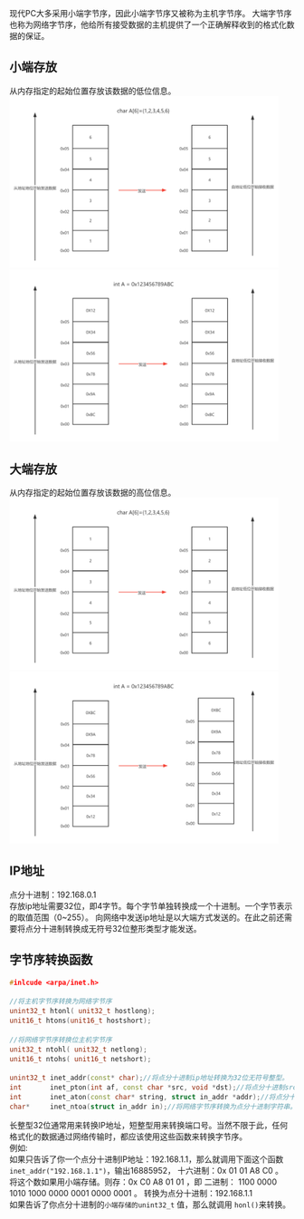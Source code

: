 现代PC大多采用小端字节序，因此小端字节序又被称为主机字节序。
大端字节序也称为网络字节序，他给所有接受数据的主机提供了一个正确解释收到的格式化数据的保证。  
## 小端存放  
从内存指定的起始位置存放该数据的低位信息。  
<img src="https://github.com/aoaforever/linux-C-Backend-Develop/blob/main/linux%E5%9F%BA%E7%A1%80/%E5%9B%BE%E7%89%87/%E5%B0%8F%E7%AB%AF%E5%AD%98%E6%94%BE.png" width="475" alt="小端存放"/>
<img src="https://github.com/aoaforever/linux-C-Backend-Develop/blob/main/linux%E5%9F%BA%E7%A1%80/%E5%9B%BE%E7%89%87/%E5%B0%8F%E7%AB%AF%E5%AD%98%E6%94%BE1.png" width="475" alt="小端存放1"/>

## 大端存放  
从内存指定的起始位置存放该数据的高位信息。  
<img src="https://github.com/aoaforever/linux-C-Backend-Develop/blob/main/linux%E5%9F%BA%E7%A1%80/%E5%9B%BE%E7%89%87/%E5%A4%A7%E7%AB%AF%E5%AD%98%E6%94%BE.png" width="475" alt="大端存放"/>
<img src="https://github.com/aoaforever/linux-C-Backend-Develop/blob/main/linux%E5%9F%BA%E7%A1%80/%E5%9B%BE%E7%89%87/%E5%A4%A7%E7%AB%AF%E5%AD%98%E6%94%BE1.png" width="475" alt="大端存放1"/>

## IP地址  
点分十进制：192.168.0.1  
存放ip地址需要32位，即4字节。每个字节单独转换成一个十进制。一个字节表示的取值范围（0~255）。
向网络中发送ip地址是以大端方式发送的。在此之前还需要将点分十进制转换成无符号32位整形类型才能发送。

## 字节序转换函数  
```cpp
#inlcude <arpa/inet.h>

//将主机字节序转换为网络字节序
unint32_t htonl( unit32_t hostlong);
unit16_t htons(unit16_t hostshort);

//将网络字节序转换位主机字节序
unit32_t ntohl( unit32_t netlong);
unit16_t ntohs( unit16_t netshort);

unint32_t inet_addr(const* char);//将点分十进制ip地址转换为32位无符号整型。
int       inet_pton(int af, const char *src, void *dst);//将点分十进制src转换为af地址族的网络字节序，并存储在dst指向的地方。af一般位AF_INET或AF_INET6，dst一般指向struct in_addr结构体，结构体里面有一个s_addr成员存放ip字节序。
int       inet_aton(const char* string, struct in_addr *addr);//将点分十进制转换为整型，并存储在addr指向的结构体中，一般指向struct in_addr.s_addr
char*     inet_ntoa(struct in_addr in);//将网络字节序转换为点分十进制字符串。
```
长整型32位通常用来转换IP地址，短整型用来转换端口号。当然不限于此，任何格式化的数据通过网络传输时，都应该使用这些函数来转换字节序。  
例如:  
如果只告诉了你一个点分十进制IP地址：192.168.1.1，那么就调用下面这个函数  
`inet_addr("192.168.1.1")`，输出16885952， 十六进制：0x 01 01 A8 C0 。  
将这个数如果用小端存储。则存：0x C0 A8 01 01 ，即 二进制： 1100 0000 1010 1000 0000 0001 0000 0001 。 转换为点分十进制：192.168.1.1   
如果告诉了你点分十进制的`小端存储的unint32_t` 值，那么就调用 `honl()`来转换。

